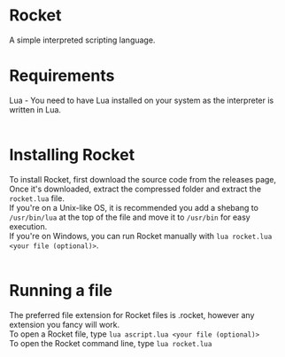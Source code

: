 # Rocket
A simple interpreted scripting language.<br>
# Requirements<br>
Lua - You need to have Lua installed on your system as the interpreter is written in Lua.<br><br>
# Installing Rocket<br>
To install Rocket, first download the source code from the releases page,<br>
Once it's downloaded, extract the compressed folder and extract the `rocket.lua` file.<br>
If you're on a Unix-like OS, it is recommended you add a shebang to `/usr/bin/lua` at the top of the file and move it to `/usr/bin` for easy execution.<br>
If you're on Windows, you can run Rocket manually with `lua rocket.lua <your file (optional)>`.<br><br>
# Running a file<br>
The preferred file extension for Rocket files is .rocket, however any extension you fancy will work.<br>
To open a Rocket file, type `lua ascript.lua <your file (optional)>`<br>
To open the Rocket command line, type `lua rocket.lua`<br>
